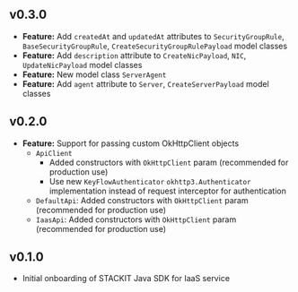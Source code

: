 ## v0.3.0
- **Feature:** Add `createdAt` and `updatedAt` attributes to `SecurityGroupRule`, `BaseSecurityGroupRule`, `CreateSecurityGroupRulePayload` model classes
- **Feature:** Add `description` attribute to `CreateNicPayload`, `NIC`, `UpdateNicPayload` model classes
- **Feature:** New model class `ServerAgent`
- **Feature:** Add `agent` attribute to `Server`, `CreateServerPayload` model classes

## v0.2.0
- **Feature:** Support for passing custom OkHttpClient objects
  - `ApiClient`
    - Added constructors with `OkHttpClient` param (recommended for production use)
    - Use new `KeyFlowAuthenticator` `okhttp3.Authenticator` implementation instead of request interceptor for authentication
  - `DefaultApi`: Added constructors with `OkHttpClient` param (recommended for production use)
  - `IaasApi`: Added constructors with `OkHttpClient` param (recommended for production use)

## v0.1.0
- Initial onboarding of STACKIT Java SDK for IaaS service
